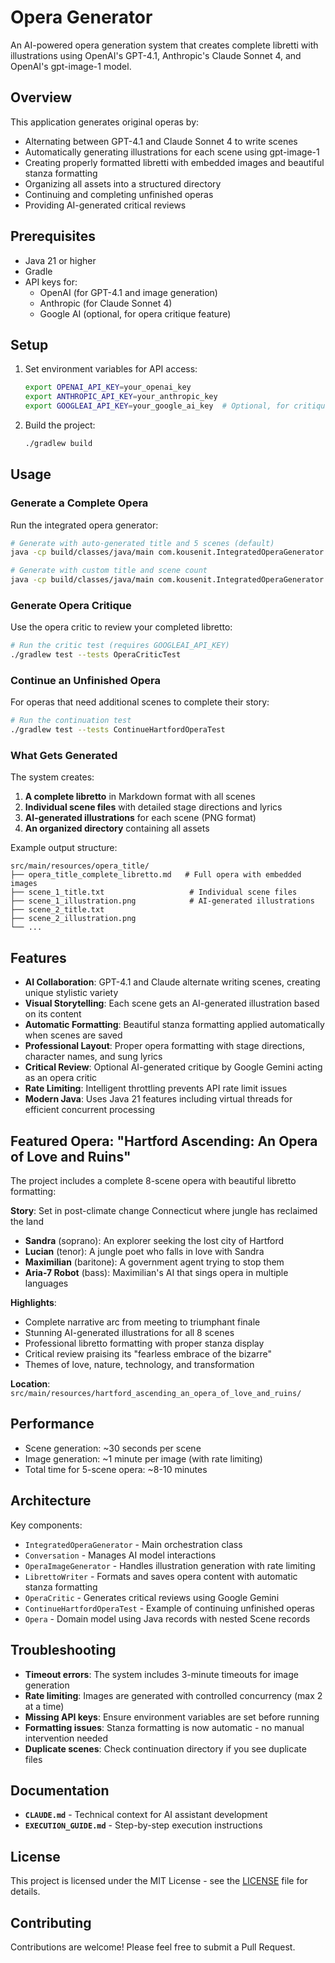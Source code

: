 # Opera Generator

An AI-powered opera generation system that creates complete libretti with illustrations using OpenAI's GPT-4.1, Anthropic's Claude Sonnet 4, and OpenAI's gpt-image-1 model.

## Overview

This application generates original operas by:
- Alternating between GPT-4.1 and Claude Sonnet 4 to write scenes
- Automatically generating illustrations for each scene using gpt-image-1
- Creating properly formatted libretti with embedded images and beautiful stanza formatting
- Organizing all assets into a structured directory
- Continuing and completing unfinished operas
- Providing AI-generated critical reviews

## Prerequisites

- Java 21 or higher
- Gradle
- API keys for:
  - OpenAI (for GPT-4.1 and image generation)
  - Anthropic (for Claude Sonnet 4)
  - Google AI (optional, for opera critique feature)

## Setup

1. Set environment variables for API access:
   ```bash
   export OPENAI_API_KEY=your_openai_key
   export ANTHROPIC_API_KEY=your_anthropic_key
   export GOOGLEAI_API_KEY=your_google_ai_key  # Optional, for critique feature
   ```

2. Build the project:
   ```bash
   ./gradlew build
   ```

## Usage

### Generate a Complete Opera

Run the integrated opera generator:

```bash
# Generate with auto-generated title and 5 scenes (default)
java -cp build/classes/java/main com.kousenit.IntegratedOperaGenerator

# Generate with custom title and scene count
java -cp build/classes/java/main com.kousenit.IntegratedOperaGenerator "My Opera Title" 7
```

### Generate Opera Critique

Use the opera critic to review your completed libretto:

```bash
# Run the critic test (requires GOOGLEAI_API_KEY)
./gradlew test --tests OperaCriticTest
```

### Continue an Unfinished Opera

For operas that need additional scenes to complete their story:

```bash
# Run the continuation test
./gradlew test --tests ContinueHartfordOperaTest
```

### What Gets Generated

The system creates:
1. **A complete libretto** in Markdown format with all scenes
2. **Individual scene files** with detailed stage directions and lyrics
3. **AI-generated illustrations** for each scene (PNG format)
4. **An organized directory** containing all assets

Example output structure:
```
src/main/resources/opera_title/
├── opera_title_complete_libretto.md   # Full opera with embedded images
├── scene_1_title.txt                   # Individual scene files
├── scene_1_illustration.png            # AI-generated illustrations
├── scene_2_title.txt
├── scene_2_illustration.png
└── ...
```

## Features

- **AI Collaboration**: GPT-4.1 and Claude alternate writing scenes, creating unique stylistic variety
- **Visual Storytelling**: Each scene gets an AI-generated illustration based on its content
- **Automatic Formatting**: Beautiful stanza formatting applied automatically when scenes are saved
- **Professional Layout**: Proper opera formatting with stage directions, character names, and sung lyrics
- **Critical Review**: Optional AI-generated critique by Google Gemini acting as an opera critic
- **Rate Limiting**: Intelligent throttling prevents API rate limit issues
- **Modern Java**: Uses Java 21 features including virtual threads for efficient concurrent processing

## Featured Opera: "Hartford Ascending: An Opera of Love and Ruins"

The project includes a complete 8-scene opera with beautiful libretto formatting:

**Story**: Set in post-climate change Connecticut where jungle has reclaimed the land
- **Sandra** (soprano): An explorer seeking the lost city of Hartford  
- **Lucian** (tenor): A jungle poet who falls in love with Sandra
- **Maximilian** (baritone): A government agent trying to stop them
- **Aria-7 Robot** (bass): Maximilian's AI that sings opera in multiple languages

**Highlights**:
- Complete narrative arc from meeting to triumphant finale
- Stunning AI-generated illustrations for all 8 scenes
- Professional libretto formatting with proper stanza display
- Critical review praising its "fearless embrace of the bizarre"
- Themes of love, nature, technology, and transformation

**Location**: `src/main/resources/hartford_ascending_an_opera_of_love_and_ruins/`

## Performance

- Scene generation: ~30 seconds per scene
- Image generation: ~1 minute per image (with rate limiting)
- Total time for 5-scene opera: ~8-10 minutes

## Architecture

Key components:
- `IntegratedOperaGenerator` - Main orchestration class
- `Conversation` - Manages AI model interactions
- `OperaImageGenerator` - Handles illustration generation with rate limiting
- `LibrettoWriter` - Formats and saves opera content with automatic stanza formatting
- `OperaCritic` - Generates critical reviews using Google Gemini
- `ContinueHartfordOperaTest` - Example of continuing unfinished operas
- `Opera` - Domain model using Java records with nested Scene records

## Troubleshooting

- **Timeout errors**: The system includes 3-minute timeouts for image generation
- **Rate limiting**: Images are generated with controlled concurrency (max 2 at a time)
- **Missing API keys**: Ensure environment variables are set before running
- **Formatting issues**: Stanza formatting is now automatic - no manual intervention needed
- **Duplicate scenes**: Check continuation directory if you see duplicate files

## Documentation

- **`CLAUDE.md`** - Technical context for AI assistant development
- **`EXECUTION_GUIDE.md`** - Step-by-step execution instructions

## License

This project is licensed under the MIT License - see the [LICENSE](LICENSE) file for details.

## Contributing

Contributions are welcome! Please feel free to submit a Pull Request.